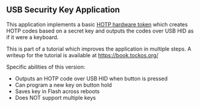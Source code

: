 USB Security Key Application
----------------------------

This application implements a basic
[HOTP hardware token](https://en.wikipedia.org/wiki/HMAC-based_one-time_password)
which creates HOTP codes based on a secret key and outputs the codes over USB
HID as if it were a keyboard.

This is part of a tutorial which improves the application in multiple steps. A
writeup for the tutorial is available at https://book.tockos.org/

Specific abilities of this version:
 * Outputs an HOTP code over USB HID when button is pressed
 * Can program a new key on button hold
 * Saves key in Flash across reboots
 * Does NOT support multiple keys
